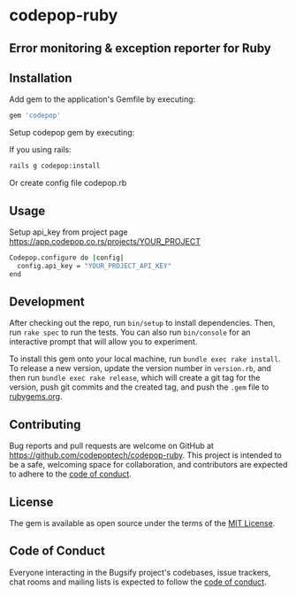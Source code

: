 # codepop-ruby

## Error monitoring & exception reporter for Ruby

## Installation

Add gem to the application's Gemfile by executing:

```sh
gem 'codepop'
```

Setup codepop gem by executing:

If you using rails:

```sh
rails g codepop:install
```

Or create config file codepop.rb

## Usage

Setup api_key from project page https://app.codepop.co.rs/projects/YOUR_PROJECT

```sh
Codepop.configure do |config|
  config.api_key = "YOUR_PROJECT_API_KEY"
end
```

## Development

After checking out the repo, run `bin/setup` to install dependencies. Then, run `rake spec` to run the tests. You can also run `bin/console` for an interactive prompt that will allow you to experiment.

To install this gem onto your local machine, run `bundle exec rake install`. To release a new version, update the version number in `version.rb`, and then run `bundle exec rake release`, which will create a git tag for the version, push git commits and the created tag, and push the `.gem` file to [rubygems.org](https://rubygems.org).

## Contributing

Bug reports and pull requests are welcome on GitHub at https://github.com/codepoptech/codepop-ruby. This project is intended to be a safe, welcoming space for collaboration, and contributors are expected to adhere to the [code of conduct](https://github.com/codepoptech/codepop-ruby/blob/main/CODE_OF_CONDUCT.md).

## License

The gem is available as open source under the terms of the [MIT License](https://github.com/codepoptech/codepop-ruby/blob/main/LICENSE.txt).

## Code of Conduct

Everyone interacting in the Bugsify project's codebases, issue trackers, chat rooms and mailing lists is expected to follow the [code of conduct](https://github.com/codepoptech/codepop-ruby/blob/main/CODE_OF_CONDUCT.md).
